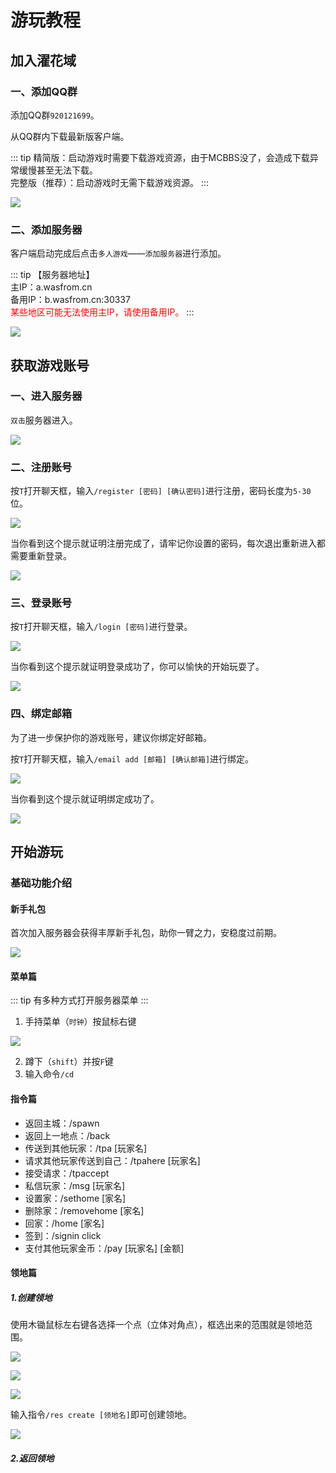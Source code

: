 # 游玩教程

## 加入濯花域

### 一、添加QQ群

添加QQ群`920121699`。

从QQ群内下载最新版客户端。

::: tip 精简版：启动游戏时需要下载游戏资源，由于MCBBS没了，会造成下载异常缓慢甚至无法下载。<br>完整版（推荐）：启动游戏时无需下载游戏资源。
:::

![](/img/游玩教程/添加QQ群.png)

### 二、添加服务器

客户端启动完成后点击`多人游戏`——`添加服务器`进行添加。

::: tip 【服务器地址】<br>主IP：a.wasfrom.cn<br>备用IP：b.wasfrom.cn:30337<br><font color=red>某些地区可能无法使用主IP，请使用备用IP。</font>
:::

![](/img/游玩教程/添加服务器.png)

## 获取游戏账号

### 一、进入服务器

`双击`服务器进入。

![](/img/游玩教程/进入服务器.png)

### 二、注册账号

按`T`打开聊天框，输入`/register [密码] [确认密码]`进行注册，密码长度为`5-30`位。

![](/img/游玩教程/注册账号.png)

当你看到这个提示就证明注册完成了，请牢记你设置的密码，每次退出重新进入都需要重新登录。

![](/img/游玩教程/注册账号2.png)

### 三、登录账号

按`T`打开聊天框，输入`/login [密码]`进行登录。

![](/img/游玩教程/登录账号.png)

当你看到这个提示就证明登录成功了，你可以愉快的开始玩耍了。

![](/img/游玩教程/登录账号2.png)

### 四、绑定邮箱

为了进一步保护你的游戏账号，建议你绑定好邮箱。

按`T`打开聊天框，输入`/email add [邮箱] [确认邮箱]`进行绑定。

![](/img/游玩教程/绑定邮箱.png)

当你看到这个提示就证明绑定成功了。

![](/img/游玩教程/绑定邮箱2.png)

## 开始游玩

### 基础功能介绍

#### 新手礼包

首次加入服务器会获得丰厚新手礼包，助你一臂之力，安稳度过前期。

![](/img/游玩教程/新手礼包.png)

#### 菜单篇

::: tip 有多种方式打开服务器菜单
:::

1. 手持菜单（`时钟`）按鼠标右键

![](/img/游玩教程/菜单篇.png)

2. 蹲下（`shift`）并按`F`键
3. 输入命令`/cd`

#### 指令篇

- 返回主城：/spawn
- 返回上一地点：/back
- 传送到其他玩家：/tpa [玩家名]
- 请求其他玩家传送到自己：/tpahere [玩家名]
- 接受请求：/tpaccept
- 私信玩家：/msg [玩家名]
- 设置家：/sethome [家名]
- 删除家：/removehome [家名]
- 回家：/home [家名]
- 签到：/signin click
- 支付其他玩家金币：/pay [玩家名] [金额]

#### 领地篇

##### 1.创建领地

使用木锄鼠标左右键各选择一个点（立体对角点），框选出来的范围就是领地范围。

![](/img/游玩教程/创建领地.png)

![](/img/游玩教程/创建领地2.png)

![](/img/游玩教程/创建领地3.png)

输入指令`/res create [领地名]`即可创建领地。

![](/img/游玩教程/创建领地4.png)

##### 2.返回领地
